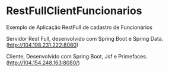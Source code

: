 # RestFullClientFuncionarios

Exemplo de Aplicação RestFull de cadastro de Funcionários

Servidor Rest Full, desenvolvido com Spring Boot e Spring Data. (http://104.198.231.222:8080)

Cliente, Desenvolvido com Spring Boot, Jsf e Primefaces. (http://104.154.248.163:8080/)
